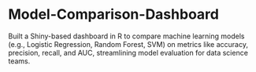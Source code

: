 # Model-Comparison-Dashboard
Built a Shiny-based dashboard in R to compare machine learning models (e.g., Logistic Regression, Random Forest, SVM) on metrics like accuracy, precision, recall, and AUC, streamlining model evaluation for data science teams.
